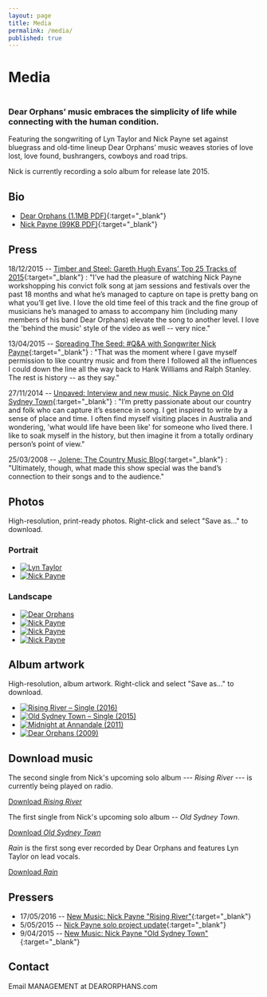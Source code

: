 ```yaml
---
layout: page
title: Media
permalink: /media/
published: true
---
```


# Media

<img data-interchange="[/images/home-bg-small.jpg, (default)], [/images/home-bg-large.jpg, (medium)]">

### Dear Orphans’ music embraces the simplicity of life while connecting with the human condition.

Featuring the songwriting of Lyn Taylor and Nick Payne set against bluegrass and old-time lineup Dear Orphans’ music weaves stories of love lost, love found, bushrangers, cowboys and road trips.

Nick is currently recording a solo album for release late 2015.

## Bio

- [Dear Orphans (1.1MB PDF)](/files/Dear-Orphans-BIO.pdf){:target="_blank"}
- [Nick Payne (99KB PDF)](/files/Nick-Payne-BIO.pdf){:target="_blank"}

## Press

18/12/2015 -- [Timber and Steel: Gareth Hugh Evans’ Top 25 Tracks of 2015](https://timberandsteel.wordpress.com/2015/12/18/gareth-hugh-evans-top-25-tracks-of-2015/){:target="_blank"}
: "I’ve had the pleasure of watching Nick Payne workshopping his convict folk song at jam sessions and festivals over the past 18 months and what he’s managed to capture on tape is pretty bang on what you’ll get live. I love the old time feel of this track and the fine group of musicians he’s managed to amass to accompany him (including many members of his band Dear Orphans) elevate the song to another level. I love the 'behind the music' style of the video as well -- very nice."

13/04/2015 -- [Spreading The Seed: #Q&amp;A with Songwriter Nick Payne](http://www.spreadingtheseed.com/post/116282706894/q-a-with-songwriter-nick-payne){:target="_blank"}
: "That was the moment where I gave myself permission to like country music and from there I followed all the influences I could down the line all the way back to Hank Williams and Ralph Stanley. The rest is history -- as they say."

27/11/2014 -- [Unpaved: Interview and new music, Nick Payne on Old Sydney Town](http://unpaved.com.au/interview-and-new-music-nick-payne-on-old-sydney-town){:target="_blank"}
: "I’m pretty passionate about our country and folk who can capture it’s essence in song. I get inspired to write by a sense of place and time. I often find myself visiting places in Australia and wondering, 'what would life have been like' for someone who lived there. I like to soak myself in the history, but then imagine it from a totally ordinary person’s point of view."

25/03/2008 -- [Jolene: The Country Music Blog](http://jolenethecountrymusicblog.blogspot.com.au/2008/03/orphans-coming-into-light.html){:target="_blank"}
: "Ultimately, though, what made this show special was the band’s connection to their songs and to the audience." 

## Photos

High-resolution, print-ready photos. Right-click and select "Save as..." to download.

### Portrait

<ul class="small-block-grid-1 medium-block-grid-3 large-block-grid-3 ths">
  <li>
    <a href="/images/media/Lyn-Taylor-PRINT-01.jpg" target="_blank">
      <img alt="Lyn Taylor" title="Lyn Taylor" src="/images/media/th/Lyn-Taylor-PRINT-01.jpg" />
    </a>
  </li>
  <li>
    <a href="/images/media/Nick-Payne-PRINT-01.jpg" target="_blank">
      <img alt="Nick Payne" title="Nick Payne" src="/images/media/th/Nick-Payne-PRINT-01.jpg" />
    </a>
  </li>
</ul>

### Landscape

<ul class="small-block-grid-1 medium-block-grid-2 large-block-grid-2 ths">
  <li>
    <a href="/images/media/Dear-Orphans-PRINT-01.jpg" target="_blank">
      <img alt="Dear Orphans" title="Dear Orphans" src="/images/media/th/Dear-Orphans-PRINT-01.jpg" />
    </a>
  </li>
  <li>
    <a href="/images/media/Nick-Payne-PRINT-02.jpg" target="_blank">
      <img alt="Nick Payne" title="Nick Payne" src="/images/media/th/Nick-Payne-PRINT-02.jpg" />
    </a>
  </li>
  <li>
    <a href="/images/media/Nick-Payne-PRINT-03.jpg" target="_blank">
      <img alt="Nick Payne" title="Nick Payne" src="/images/media/th/Nick-Payne-PRINT-03.jpg" />
    </a>
  </li>
  <li>
    <a href="/images/media/Nick-Payne-PRINT-04.jpg" target="_blank">
      <img alt="Nick Payne" title="Nick Payne" src="/images/media/th/Nick-Payne-PRINT-04.jpg" />
    </a>
  </li>
</ul>

## Album artwork

High-resolution, album artwork. Right-click and select "Save as..." to download.

<ul class="small-block-grid-1 medium-block-grid-3 large-block-grid-3 ths">
  <li>
    <a href="/images/media/Rising-River-2016.jpg" target="_blank">
      <img alt="Rising River &ndash; Single (2016)" title="Rising River &ndash; Single (2016)" src="/images/media/th/Rising-River-2016.jpg" />
    </a>
  </li>
  <li>
    <a href="/images/media/Old-Sydney-Town-2015.jpg" target="_blank">
      <img alt="Old Sydney Town &ndash; Single (2015)" title="Old Sydney Town &ndash; Single (2015)" src="/images/media/th/Old-Sydney-Town-2015.jpg" />
    </a>
  </li>
  <li>
    <a href="/images/media/Midnight-at-Annandale-2011.jpg" target="_blank">
      <img alt="Midnight at Annandale (2011)" title="Midnight at Annandale (2011)" src="/images/media/th/Midnight-at-Annandale-2011.jpg" />
    </a>
  </li>
  <li>
    <a href="/images/media/Dear-Orphans-2009.jpg" target="_blank">
      <img alt="Dear Orphans (2009)" title="Dear Orphans (2009)" src="/images/media/th/Dear-Orphans-2009.jpg" />
    </a>
  </li>
</ul>

## Download music

The second single from Nick's upcoming solo album --- *Rising River* --- is currently being played on radio.

<p class="text-center">
      <a href="https://api.soundcloud.com/tracks/252131267/download?client_id=2e67448a38d9ec5882f25bc34f16bd26" class="button radius">Download <em>Rising River</em></a>
</p>

The first single from Nick's upcoming solo album -- *Old Sydney Town*.

<p class="text-center">
  <a href="https://api.soundcloud.com/tracks/175605572/download?client_id=2e67448a38d9ec5882f25bc34f16bd26" class="button radius">Download <em>Old Sydney Town</em></a><br>
</p>

*Rain* is the first song ever recorded by Dear Orphans and features Lyn Taylor on lead vocals.

<p class="text-center">
  <a href="https://api.soundcloud.com/tracks/169556761/download?client_id=2e67448a38d9ec5882f25bc34f16bd26" class="button radius">Download <em>Rain</em></a>
</p>

## Pressers

- 17/05/2016 -- [New Music: Nick Payne "Rising River"](http://kriskatpublicity.com.au/nick-payne-2/){:target="_blank"}
- 5/05/2015 -- [Nick Payne solo project update](http://kriskatpublicity.com.au/nick-payne-solo-project-update/){:target="_blank"}
- 9/04/2015 -- [New Music: Nick Payne "Old Sydney Town"](http://kriskatpublicity.com.au/new-music-nick-payne-old-sydney-town/){:target="_blank"}

## Contact

Email MANAGEMENT at DEARORPHANS.com

